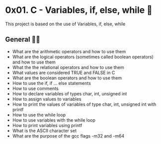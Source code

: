 # 0x01. C - Variables, if, else, while 🤔

<p>This project is based on the use of Variables, if, else, while</p>

  <h2>General 🙋‍♂️</h2>
      
<ul>
<li type="disc">What are the arithmetic operators and how to use them</li>
<li type="disc">What are the logical operators (sometimes called boolean operators) and how to use them</li>
<li type="disc">What the the relational operators and how to use them</li>
<li type="disc">What values are considered TRUE and FALSE in C</li>
<li type="disc">What are the boolean operators and how to use them</li>
<li type="disc">How to use the if, if ... else statements</li>
<li type="disc">How to use comments</li>
<li type="disc">How to declare variables of types char, int, unsigned int</li>
<li type="disc">How to assign values to variables</li>
<li type="disc">How to print the values of variables of type char, int, unsigned int with printf</li>
<li type="disc">How to use the while loop</li>
<li type="disc">How to use variables with the while loop</li>
<li type="disc">How to print variables using printf</li>
<li type="disc">What is the ASCII character set</li>
<li type="disc">What are the purpose of the gcc flags -m32 and -m64</li></li>
</ul>
      
